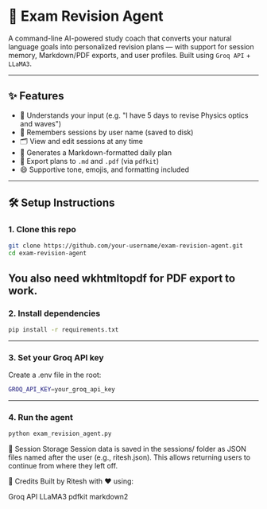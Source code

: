 # 🧠 Exam Revision Agent

A command-line AI-powered study coach that converts your natural language goals into personalized revision plans — with support for session memory, Markdown/PDF exports, and user profiles. Built using `Groq API` + `LLaMA3`.

---

## ✨ Features

- 🧾 Understands your input (e.g. "I have 5 days to revise Physics optics and waves")
- 💾 Remembers sessions by user name (saved to disk)
- 🗂️ View and edit sessions at any time
- 📆 Generates a Markdown-formatted daily plan
- 📄 Export plans to `.md` and `.pdf` (via `pdfkit`)
- 😄 Supportive tone, emojis, and formatting included

---

## 🛠️ Setup Instructions

### 1. Clone this repo

```bash
git clone https://github.com/your-username/exam-revision-agent.git
cd exam-revision-agent

```
You also need wkhtmltopdf for PDF export to work.
---
### 2. Install dependencies
```bash
pip install -r requirements.txt
```
---

### 3. Set your Groq API key
Create a .env file in the root:
```bash
GROQ_API_KEY=your_groq_api_key
```
---

### 4. Run the agent
```bash
python exam_revision_agent.py
```
📂 Session Storage
Session data is saved in the sessions/ folder as JSON files named after the user (e.g., ritesh.json). This allows returning users to continue from where they left off.

📌 Credits
Built by Ritesh with ❤️ using:

Groq API
LLaMA3
pdfkit
markdown2
